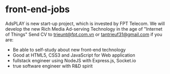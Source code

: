 # front-end-jobs
AdsPLAY is new start-up project, which is invested by FPT Telecom.
We will develop the new Rich Media Ad-serving Technology in the age of "Internet of Things"
Send CV to trieunt@fpt.com.vn or tantrieuf31@gmail.com if you are:
* Be able to self-study about new front-end technology
* Good at HTML5, CSS3 and JavaScript for Web application 
* fullstack engineer using NodeJS with Express.js, Socket.io
* true software engineer with R&D spirit
